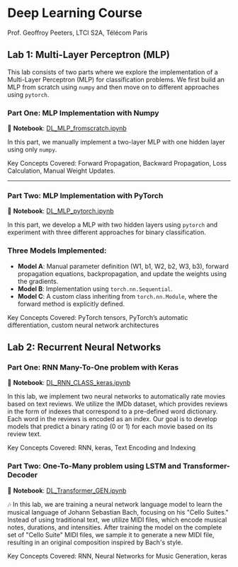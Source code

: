 # Deep Learning Course

Prof. Geoffroy Peeters, LTCI S2A, Télécom Paris

## Lab 1: Multi-Layer Perceptron (MLP)

This lab consists of two parts where we explore the implementation of a Multi-Layer Perceptron (MLP) for classification problems. We first build an MLP from scratch using `numpy` and then move on to different approaches using `pytorch`.

### Part One: MLP Implementation with Numpy
📖 **Notebook**: [DL_MLP_fromscratch.ipynb](./lab1/DL_MLP_fromscratch.ipynb)

In this part, we manually implement a two-layer MLP with one hidden layer using only `numpy`. 

Key Concepts Covered: Forward Propagation, Backward Propagation, Loss Calculation, Manual Weight Updates.

---

### Part Two: MLP Implementation with PyTorch
📖 **Notebook**: [DL_MLP_pytorch.ipynb](./lab1/DL_MLP_pytorch.ipynb)

In this part, we develop a MLP with two hidden layers using `pytorch` and experiment with three different approaches for binary classification.

### Three Models Implemented:
- **Model A**: Manual parameter definition (W1, b1, W2, b2, W3, b3), forward propagation equations, backpropagation, and update the weights using the gradients.
- **Model B**: Implementation using `torch.nn.Sequential`.
- **Model C**: A custom class inheriting from `torch.nn.Module`, where the forward method is explicitly defined.

Key Concepts Covered: PyTorch tensors, PyTorch’s automatic differentiation, custom neural network architectures

## Lab 2: Recurrent Neural Networks

### Part One: RNN Many-To-One problem with Keras
📖 **Notebook**: [DL_RNN_CLASS_keras.ipynb](./lab2/DL_RNN_CLASS_keras.ipynb)

In this lab, we implement two neural networks to automatically rate movies based on text reviews. We utilize the IMDb dataset, which provides reviews in the form of indexes that correspond to a pre-defined word dictionary. Each word in the reviews is encoded as an index. Our goal is to develop models that predict a binary rating (0 or 1) for each movie based on its review text.

Key Concepts Covered: RNN, keras, Text Encoding and Indexing

### Part Two: One-To-Many problem using LSTM and Transformer-Decoder 
📖 **Notebook**: [DL_Transformer_GEN.ipynb](./lab2/DL_Transformer_GEN.ipynb)

🎶 In this lab, we are training a neural network language model to learn the musical language of Johann Sebastian Bach, focusing on his "Cello Suites." Instead of using traditional text, we utilize MIDI files, which encode musical notes, durations, and intensities. After training the model on the complete set of "Cello Suite" MIDI files, we sample it to generate a new MIDI file, resulting in an original composition inspired by Bach's style.

Key Concepts Covered: RNN, Neural Networks for Music Generation, keras


